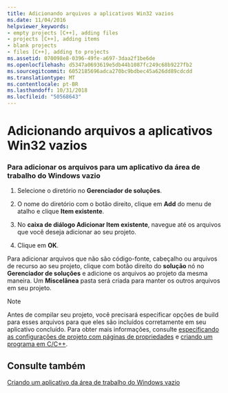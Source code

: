 ```yaml
---
title: Adicionando arquivos a aplicativos Win32 vazios
ms.date: 11/04/2016
helpviewer_keywords:
- empty projects [C++], adding files
- projects [C++], adding items
- blank projects
- files [C++], adding to projects
ms.assetid: 070098e8-0396-49fe-a697-3daa2f1be6de
ms.openlocfilehash: d5347a0693619e5db44b1087fc249c68b9227fb2
ms.sourcegitcommit: 6052185696adca270bc9bdbec45a626dd89cdcdd
ms.translationtype: MT
ms.contentlocale: pt-BR
ms.lasthandoff: 10/31/2018
ms.locfileid: "50568643"
---
```

# <a name="adding-files-to-an-empty-win32-applications"></a>Adicionando arquivos a aplicativos Win32 vazios

### <a name="to-add-your-files-to-an-empty-windows-desktop-application"></a>Para adicionar os arquivos para um aplicativo da área de trabalho do Windows vazio

1. Selecione o diretório no **Gerenciador de soluções**.

2. O nome do diretório com o botão direito, clique em **Add** do menu de atalho e clique **Item existente**.

3. No **caixa de diálogo Adicionar Item existente**, navegue até os arquivos que você deseja adicionar ao seu projeto.

4. Clique em **OK**.

Para adicionar arquivos que não são código-fonte, cabeçalho ou arquivos de recurso ao seu projeto, clique com botão direito do **solução** nó no **Gerenciador de soluções** e adicione os arquivos ao projeto da mesma maneira. Um **Miscelânea** pasta será criada para manter os outros arquivos em seu projeto.

> [!NOTE]
> Antes de compilar seu projeto, você precisará especificar opções de build para esses arquivos para que eles são incluídos corretamente em seu aplicativo concluído. Para obter mais informações, consulte [especificando as configurações de projeto com páginas de propriedades](../ide/property-pages-visual-cpp.md) e [criando um programa em C/C++](../build/building-c-cpp-programs.md).

## <a name="see-also"></a>Consulte também

[Criando um aplicativo da área de trabalho do Windows vazio](../windows/creating-an-empty-windows-desktop-application.md)
